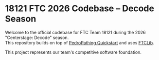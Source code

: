 # 18121 FTC 2026 Codebase – Decode Season

Welcome to the official codebase for FTC Team 18121 during the 2026 "Centerstage: Decode" season.  
This repository builds on top of [PedroPathing Quickstart](https://github.com/pedroSG94/Quickstart) and uses [FTCLib](https://github.com/FTCLib/FTCLib).

This project represents our team's competitive software foundation.
